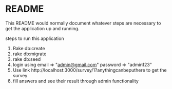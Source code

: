# README

This README would normally document whatever steps are necessary to get the
application up and running.

steps to run this application
1. Rake db:create
2. rake db:migrate
3. rake db:seed
4. login using email => "admin@gmail.com" password => "admin123"
5. Use link http://localhost:3000/survey/1?anythingcanbeputhere to get the survey
6. fill answers and see their result through admin functionality